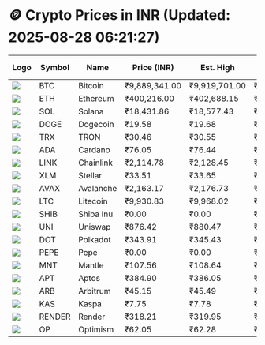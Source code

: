 # 🪙 Crypto Prices in INR (Updated: 2025-08-28 06:21:27)

| Logo | Symbol | Name       | Price (INR) | Est. High | Est. Low | Gross Profit | Fees | Net Profit | ROI % |
|------|--------|------------|-------------|-----------|----------|---------------|------|-------------|--------|
| ![](https://coin-images.coingecko.com/coins/images/1/large/bitcoin.png?1696501400) | BTC    | Bitcoin    | ₹9,889,341.00 | ₹9,919,701.00 | ₹9,858,981.00 | ₹615.89 | ₹200.00 | ₹415.89 | 0.42% |
| ![](https://coin-images.coingecko.com/coins/images/279/large/ethereum.png?1696501628) | ETH    | Ethereum   | ₹400,216.00 | ₹402,688.15 | ₹397,743.85 | ₹1,243.09 | ₹200.00 | ₹1,043.09 | 1.04% |
| ![](https://coin-images.coingecko.com/coins/images/4128/large/solana.png?1718769756) | SOL    | Solana     | ₹18,431.86 | ₹18,577.43 | ₹18,286.29 | ₹1,592.16 | ₹200.00 | ₹1,392.16 | 1.39% |
| ![](https://coin-images.coingecko.com/coins/images/5/large/dogecoin.png?1696501409) | DOGE   | Dogecoin   | ₹19.58 | ₹19.68 | ₹19.48 | ₹1,031.85 | ₹200.00 | ₹831.85 | 0.83% |
| ![](https://coin-images.coingecko.com/coins/images/1094/large/tron-logo.png?1696502193) | TRX    | TRON       | ₹30.46 | ₹30.55 | ₹30.37 | ₹582.78 | ₹200.00 | ₹382.78 | 0.38% |
| ![](https://coin-images.coingecko.com/coins/images/975/large/cardano.png?1696502090) | ADA    | Cardano    | ₹76.05 | ₹76.44 | ₹75.66 | ₹1,018.97 | ₹200.00 | ₹818.97 | 0.82% |
| ![](https://coin-images.coingecko.com/coins/images/877/large/chainlink-new-logo.png?1696502009) | LINK   | Chainlink  | ₹2,114.78 | ₹2,128.45 | ₹2,101.11 | ₹1,301.03 | ₹200.00 | ₹1,101.03 | 1.10% |
| ![](https://coin-images.coingecko.com/coins/images/100/large/fmpFRHHQ_400x400.jpg?1735231350) | XLM    | Stellar    | ₹33.51 | ₹33.65 | ₹33.37 | ₹836.07 | ₹200.00 | ₹636.07 | 0.64% |
| ![](https://coin-images.coingecko.com/coins/images/12559/large/Avalanche_Circle_RedWhite_Trans.png?1696512369) | AVAX   | Avalanche  | ₹2,163.17 | ₹2,176.73 | ₹2,149.61 | ₹1,261.76 | ₹200.00 | ₹1,061.76 | 1.06% |
| ![](https://coin-images.coingecko.com/coins/images/2/large/litecoin.png?1696501400) | LTC    | Litecoin   | ₹9,930.83 | ₹9,968.02 | ₹9,893.64 | ₹751.73 | ₹200.00 | ₹551.73 | 0.55% |
| ![](https://coin-images.coingecko.com/coins/images/11939/large/shiba.png?1696511800) | SHIB   | Shiba Inu  | ₹0.00 | ₹0.00 | ₹0.00 | ₹571.56 | ₹200.00 | ₹371.56 | 0.37% |
| ![](https://coin-images.coingecko.com/coins/images/12504/large/uniswap-logo.png?1720676669) | UNI    | Uniswap    | ₹876.42 | ₹880.47 | ₹872.37 | ₹927.47 | ₹200.00 | ₹727.47 | 0.73% |
| ![](https://coin-images.coingecko.com/coins/images/12171/large/polkadot.png?1696512008) | DOT    | Polkadot   | ₹343.91 | ₹345.43 | ₹342.40 | ₹884.94 | ₹200.00 | ₹684.94 | 0.68% |
| ![](https://coin-images.coingecko.com/coins/images/29850/large/pepe-token.jpeg?1696528776) | PEPE   | Pepe       | ₹0.00 | ₹0.00 | ₹0.00 | ₹758.39 | ₹200.00 | ₹558.39 | 0.56% |
| ![](https://coin-images.coingecko.com/coins/images/30980/large/Mantle-Logo-mark.png?1739213200) | MNT    | Mantle     | ₹107.56 | ₹108.64 | ₹106.48 | ₹2,034.24 | ₹200.00 | ₹1,834.24 | 1.83% |
| ![](https://coin-images.coingecko.com/coins/images/26455/large/aptos_round.png?1696525528) | APT    | Aptos      | ₹384.90 | ₹386.05 | ₹383.75 | ₹600.39 | ₹200.00 | ₹400.39 | 0.40% |
| ![](https://coin-images.coingecko.com/coins/images/16547/large/arb.jpg?1721358242) | ARB    | Arbitrum   | ₹45.15 | ₹45.49 | ₹44.81 | ₹1,533.26 | ₹200.00 | ₹1,333.26 | 1.33% |
| ![](https://coin-images.coingecko.com/coins/images/25751/large/kaspa-icon-exchanges.png?1696524837) | KAS    | Kaspa      | ₹7.75 | ₹7.78 | ₹7.72 | ₹894.30 | ₹200.00 | ₹694.30 | 0.69% |
| ![](https://coin-images.coingecko.com/coins/images/11636/large/rndr.png?1696511529) | RENDER | Render     | ₹318.21 | ₹319.95 | ₹316.47 | ₹1,097.72 | ₹200.00 | ₹897.72 | 0.90% |
| ![](https://coin-images.coingecko.com/coins/images/25244/large/Optimism.png?1696524385) | OP     | Optimism   | ₹62.05 | ₹62.28 | ₹61.82 | ₹742.47 | ₹200.00 | ₹542.47 | 0.54% |
